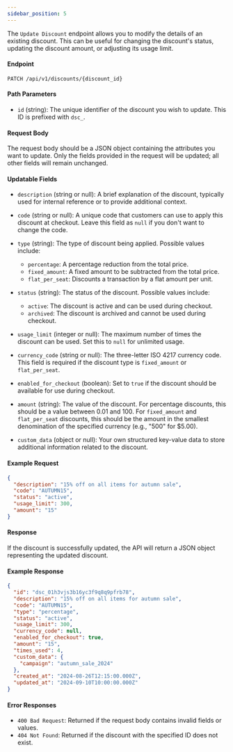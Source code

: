 ```yaml
---
sidebar_position: 5
---
```


The `Update Discount` endpoint allows you to modify the details of an existing discount. This can be useful for changing the discount's status, updating the discount amount, or adjusting its usage limit.

#### Endpoint

```http
PATCH /api/v1/discounts/{discount_id}
```

#### Path Parameters

- `id` (string): The unique identifier of the discount you wish to update. This ID is prefixed with `dsc_`.

#### Request Body

The request body should be a JSON object containing the attributes you want to update. Only the fields provided in the request will be updated; all other fields will remain unchanged.

#### Updatable Fields

- `description` (string or null): A brief explanation of the discount, typically used for internal reference or to provide additional context.

- `code` (string or null): A unique code that customers can use to apply this discount at checkout. Leave this field as `null` if you don't want to change the code.

- `type` (string): The type of discount being applied. Possible values include:
  - `percentage`: A percentage reduction from the total price.
  - `fixed_amount`: A fixed amount to be subtracted from the total price.
  - `flat_per_seat`: Discounts a transaction by a flat amount per unit.

- `status` (string): The status of the discount. Possible values include:
  - `active`: The discount is active and can be used during checkout.
  - `archived`: The discount is archived and cannot be used during checkout.

- `usage_limit` (integer or null): The maximum number of times the discount can be used. Set this to `null` for unlimited usage.

- `currency_code` (string or null): The three-letter ISO 4217 currency code. This field is required if the discount type is `fixed_amount` or `flat_per_seat`.

- `enabled_for_checkout` (boolean): Set to `true` if the discount should be available for use during checkout.

- `amount` (string): The value of the discount. For percentage discounts, this should be a value between 0.01 and 100. For `fixed_amount` and `flat_per_seat` discounts, this should be the amount in the smallest denomination of the specified currency (e.g., "500" for $5.00).

- `custom_data` (object or null): Your own structured key-value data to store additional information related to the discount.

#### Example Request

```json
{
  "description": "15% off on all items for autumn sale",
  "code": "AUTUMN15",
  "status": "active",
  "usage_limit": 300,
  "amount": "15"
}
```

#### Response

If the discount is successfully updated, the API will return a JSON object representing the updated discount.

#### Example Response

```json
{
  "id": "dsc_01h3vjs3b16yc3f9q8q9pfrb78",
  "description": "15% off on all items for autumn sale",
  "code": "AUTUMN15",
  "type": "percentage",
  "status": "active",
  "usage_limit": 300,
  "currency_code": null,
  "enabled_for_checkout": true,
  "amount": "15",
  "times_used": 4,
  "custom_data": {
    "campaign": "autumn_sale_2024"
  },
  "created_at": "2024-08-26T12:15:00.000Z",
  "updated_at": "2024-09-10T10:00:00.000Z"
}
```

#### Error Responses

- `400 Bad Request`: Returned if the request body contains invalid fields or values.
- `404 Not Found`: Returned if the discount with the specified ID does not exist.
